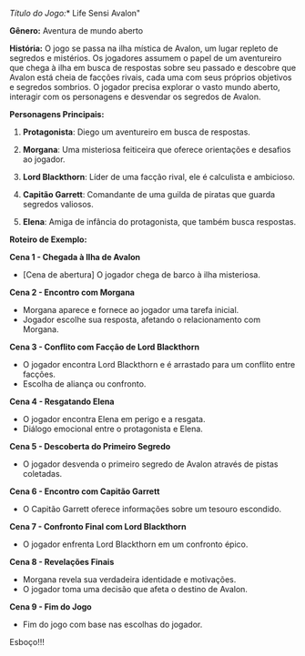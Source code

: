 *Título do Jogo:**  Life Sensi Avalon"

**Gênero:** Aventura de mundo aberto

**História:**
O jogo se passa na ilha mística de Avalon, um lugar repleto de segredos e mistérios. Os jogadores assumem o papel de um aventureiro que chega à ilha em busca de respostas sobre seu passado e descobre que Avalon está cheia de facções rivais, cada uma com seus próprios objetivos e segredos sombrios. O jogador precisa explorar o vasto mundo aberto, interagir com os personagens e desvendar os segredos de Avalon.

**Personagens Principais:**

1. **Protagonista**: Diego um aventureiro em busca de respostas.

2. **Morgana**: Uma misteriosa feiticeira que oferece orientações e desafios ao jogador.

3. **Lord Blackthorn**: Líder de uma facção rival, ele é calculista e ambicioso.

4. **Capitão Garrett**: Comandante de uma guilda de piratas que guarda segredos valiosos.

5. **Elena**: Amiga de infância do protagonista, que também busca respostas.

**Roteiro de Exemplo:**

**Cena 1 - Chegada à Ilha de Avalon**
- [Cena de abertura] O jogador chega de barco à ilha misteriosa.

**Cena 2 - Encontro com Morgana**
- Morgana aparece e fornece ao jogador uma tarefa inicial.
- Jogador escolhe sua resposta, afetando o relacionamento com Morgana.

**Cena 3 - Conflito com Facção de Lord Blackthorn**
- O jogador encontra Lord Blackthorn e é arrastado para um conflito entre facções.
- Escolha de aliança ou confronto.

**Cena 4 - Resgatando Elena**
- O jogador encontra Elena em perigo e a resgata.
- Diálogo emocional entre o protagonista e Elena.

**Cena 5 - Descoberta do Primeiro Segredo**
- O jogador desvenda o primeiro segredo de Avalon através de pistas coletadas.

**Cena 6 - Encontro com Capitão Garrett**
- O Capitão Garrett oferece informações sobre um tesouro escondido.

**Cena 7 - Confronto Final com Lord Blackthorn**
- O jogador enfrenta Lord Blackthorn em um confronto épico.

**Cena 8 - Revelações Finais**
- Morgana revela sua verdadeira identidade e motivações.
- O jogador toma uma decisão que afeta o destino de Avalon.

**Cena 9 - Fim do Jogo**
- Fim do jogo com base nas escolhas do jogador.

Esboço!!! 



